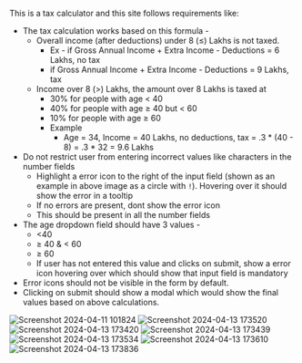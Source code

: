 This is a tax calculator and this site follows requirements like:
- The tax calculation works based on this formula -
    - Overall income (after deductions) under 8 (≤) Lakhs is not taxed.
        - Ex - if Gross Annual Income + Extra Income - Deductions =  6 Lakhs, no tax
        - if Gross Annual Income + Extra Income - Deductions =  9 Lakhs, tax
    - Income over 8 (>) Lakhs, the amount over 8 Lakhs is taxed at
        - 30% for people with age < 40
        - 40% for people with age ≥ 40 but < 60
        - 10% for people with age ≥ 60
        - Example
            - Age = 34, Income = 40 Lakhs, no deductions, tax = .3 * (40 - 8) = .3 * 32 = 9.6 Lakhs
- Do not restrict user from entering incorrect values like characters in the number fields
    - Highlight a error icon to the right of the input field (shown as an example in above image as a circle with `!`). Hovering over it should show the error in a tooltip
    - If no errors are present, dont show the error icon
    - This should be present in all the number fields
- The age dropdown field should have 3 values -
    - <40
    - ≥ 40 & < 60
    - ≥ 60
    - If user has not entered this value and clicks on submit, show a error icon hovering over which should show that input field is mandatory
- Error icons should not be visible in the form by default.
- Clicking on submit should show a modal which would show the final values based on above calculations.

![Screenshot 2024-04-11 101824](https://github.com/Srikarsameer/tax_calculator/assets/162862808/b4b72abb-5846-4a31-b89d-e1c84e4d45ae)
![Screenshot 2024-04-13 173520](https://github.com/Srikarsameer/tax_calculator/assets/162862808/24cd7afb-8bbc-4424-9fde-81a57a7e8c8e)
![Screenshot 2024-04-13 173420](https://github.com/Srikarsameer/tax_calculator/assets/162862808/7abc741e-6d9b-499e-9126-ea54d9057aeb)
![Screenshot 2024-04-13 173439](https://github.com/Srikarsameer/tax_calculator/assets/162862808/6e3cce63-cc53-4bcb-8408-b82495f950e7)
![Screenshot 2024-04-13 173534](https://github.com/Srikarsameer/tax_calculator/assets/162862808/0d4e4448-eb15-43c1-96c5-ee6d76413b2e)
![Screenshot 2024-04-13 173610](https://github.com/Srikarsameer/tax_calculator/assets/162862808/5bf8bf65-3ae7-4dc4-8425-ea4fe7465703)
![Screenshot 2024-04-13 173836](https://github.com/Srikarsameer/tax_calculator/assets/162862808/443a3ebd-c952-439d-a7a7-e7e5d58b58e4)





